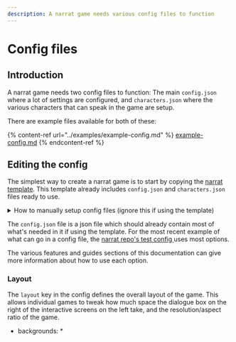 ```yaml
---
description: A narrat game needs various config files to function
---
```


# Config files

## Introduction

A narrat game needs two config files to function: The main `config.json` where a lot of settings are configured, and `characters.json` where the various characters that can speak in the game are setup.

There are example files available for both of these:

{% content-ref url="../examples/example-config.md" %}
[example-config.md](../examples/example-config.md)
{% endcontent-ref %}

## Editing the config

The simplest way to create a narrat game is to start by copying the [narrat template](https://github.com/liana-pigeot/narrat-template). This template already includes `config.json`  and `characters.json` files ready to use.

<details>

<summary>How to manually setup config files (ignore this if using the template)</summary>

To manually setup config files to use with narrat, you need your code to call the `startApp` function from narrat, passing it a config object that includes the path to config files:

```typescript
import "./css/main.css";
import { startApp } from "narrat";

window.addEventListener("load", () => {
  startApp(
    {
      charactersPath: "data/characters.json",
      configPath: "data/config.json",
    },
    {
      debug: true,
      logging: false,
    }
  );
});
```



</details>

The `config.json` file is a json file which should already contain most of what's needed in it if using the template. For the most recent example of what can go in a config file, the [narrat repo's test config ](https://github.com/liana-pigeot/narrat/blob/main/public/data/config.json)uses most options.

The various features and guides sections of this documentation can give more information about how to use each option.

### Layout

The `layout` key in the config defines the overall layout of the game. This allows individual games to tweak how much space the dialogue box on the right of the interactive screens on the left take, and the resolution/aspect ratio of the game.

* backgrounds:&#x20;
  *
